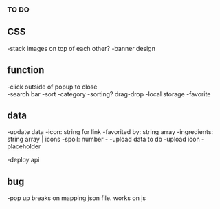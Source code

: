 ### TO DO

## CSS
-stack images on top of each other?
-banner design

## function
-click outside of popup to close  
-search bar
-sort
    -category
    -sorting? drag-drop
-local storage
    -favorite

## data
-update data
    -icon: string for link
    -favorited by: string array
    -ingredients: string array | icons
    -spoil: number
    -
-upload data to db
-upload icon
-placeholder

-deploy api

## bug

-pop up breaks on mapping json file. works on js
